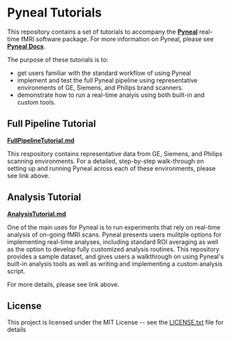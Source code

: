 # Pyneal Tutorials

This repository contains a set of tutorials to accompany the [**Pyneal**](https://github.com/jeffmacinnes/pyneal) real-time fMRI software package. For more information on Pyneal, please see [**Pyneal Docs**](https://jeffmacinnes.github.io/pyneal-docs/). 

The purpose of these tutorials is to:

* get users familiar with the standard workflow of using Pyneal
* implement and test the full Pyneal pipeline using representative environments of GE, Siemens, and Philips brand scanners.  
* demonstrate how to run a real-time analyis using both built-in and custom tools. 


## Full Pipeline Tutorial
[**FullPipelineTutorial.md**](FullPipelineTutorial.md)

This respository contains representative data from GE, Siemens, and Philips scanning environments. For a detailed, step-by-step walk-through on setting up and running Pyneal across each of these environments, please see link above.

## Analysis Tutorial
[**AnalysisTutorial.md**](AnalysisTutorial.md)

One of the main uses for Pyneal is to run experiments that rely on real-time analysis of on-going fMRI scans. Pyneal presents users mulitple options for implementing real-time analyses, including standard ROI averaging as well as the option to develop fully customized analysis routines. This repository provides a sample dataset, and gives users a walkthrough on using Pyneal's built-in analysis tools as well as writing and implementing a custom analysis script. 

For more details, please see link above. 

## License

This project is licensed under the MIT License -- see the [LICENSE.txt](LICENSE.txt) file for details